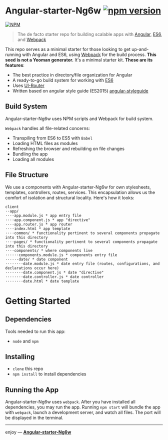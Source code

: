 # Angular-starter-Ng6w [![npm version](https://badge.fury.io/js/angular-starter-ng6w.svg)](http://badge.fury.io/js/angular-starter-ng6w)

[![NPM](https://nodei.co/npm/angular-starter-ng6w.png?downloads=true)](https://nodei.co/npm/angular-starter-ng6w/)

> The de facto starter repo for building scalable apps with [Angular](https://angularjs.org), [ES6](https://git.io/es6features), and [Webpack](http://webpack.github.io/)

This repo serves as a minimal starter for those looking to get up-and-running with Angular and ES6, using [Webpack](http://webpack.github.io/) for the build process.
**This seed is not a Yeoman generator.** It's a minimal starter kit. **These are its features**:
* The best practice in directory/file organization for Angular
* A ready-to-go build system for working with [ES6](https://git.io/es6features)
* Uses [UI-Router](https://ui-router.github.io/)
* Written based on angular style guide (ES2015) [angular-styleguide](https://github.com/toddmotto/angular-styleguide)

## Build System
Angular-starter-Ng6w uses NPM scripts and Webpack for build system.

`Webpack` handles all file-related concerns:
* Transpiling from ES6 to ES5 with `Babel`
* Loading HTML files as modules
* Refreshing the browser and rebuilding on file changes
* Bundling the app
* Loading all modules

## File Structure
We use a components with Angular-starter-Ng6w for own stylesheets, templates, controllers, routes,
services. This encapsulation allows us the comfort of isolation and structural locality. Here's how it
looks:
```
client
⋅⋅app/
⋅⋅⋅⋅app.module.js * app entry file
⋅⋅⋅⋅app.component.js * app "directive"
⋅⋅⋅⋅app.router.js * app router
⋅⋅⋅⋅index.html * app template
⋅⋅⋅⋅common/ * functionality pertinent to several components propagate into this directory
⋅⋅⋅⋅pages/ * functionality pertinent to several components propagate into this directory
⋅⋅⋅⋅components/ * where components live
⋅⋅⋅⋅⋅⋅components.module.js * components entry file
⋅⋅⋅⋅⋅⋅date/ * date component
⋅⋅⋅⋅⋅⋅⋅⋅date.module.js * date entry file (routes, configurations, and declarations occur here)
⋅⋅⋅⋅⋅⋅⋅⋅date.component.js * date "directive"
⋅⋅⋅⋅⋅⋅⋅⋅date.controller.js * date controller
⋅⋅⋅⋅⋅⋅⋅⋅date.html * date template
```

# Getting Started
## Dependencies
Tools needed to run this app:
* `node` and `npm`

## Installing
* `clone` this repo
* `npm install` to install dependencies

## Running the App
Angular-starter-Ng6w uses `webpack`. After you have installed all dependencies, you may run the app. Running `npm start` will bundle the app with `webpack`, launch a development server, and watch all files. The port will be displayed in the terminal.

___

enjoy — [**Angular-starter-Ng6w**](https://github.com/dulin666/Angular-starter-Ng6w)
